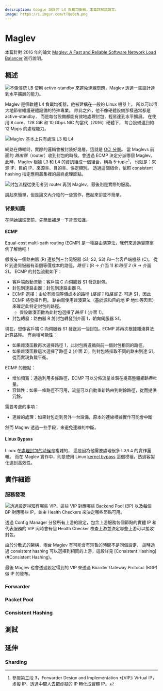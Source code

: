 ```yaml
---
description: Google 設計的 L4 負載均衡器，本篇詳解該論文。
image: https://i.imgur.com/tTQo0cN.png
---
```


# Maglev

本篇針對 2016 年的論文
[Maglev: A Fast and Reliable Software Network Load Balancer](https://static.googleusercontent.com/media/research.google.com/zh-TW//pubs/archive/44824.pdf)
進行說明。

## 概述

![不像傳統 LB 使用 active-standby 來避免連線問題，Maglev 透過一些設計達到水平擴展的能力。](https://i.imgur.com/LzeEwyQ.png)

Maglev 是個軟體 L4 負載均衡器，他被建構在一般的 Linux 機器上，
所以可以很大地節省維護硬體設備的特殊專業。
除此之外，他不像硬體設備那樣通常都是 active-standby，
而是每台設備都能有效地處理封包，輕易達到水平擴展。
在使用 8 core、128 GiB 和 10 Gbps NIC 的當代（2016）硬體下，
每台設備達到約 12 Mpps 的處理能力。

![Maglev 基本上只有處理 L3 和 L4](https://i.imgur.com/ccF7zsw.png)

網路在傳輸時，實際的邏輯會被封裝好幾層，這就是 [OCI 分層](./network-routing.md)。
當 Maglevs 前面的 *路由器*（router）收到封包的時候，會透過 ECMP 決定分派哪個 Maglev。
此時，Maglev 根據 L3 和 L4 的資訊組成一個組合，稱為 5-tuple[^1]，
也就是：來源 IP、目的 IP、來源阜、目的阜、協定類別。
透過這個組合，依照 consistent hashing 指定應用叢集裡的最終處理節點。

![封包流程從使用者到 router 再到 Maglev，最後則是實際的服務。](https://i.imgur.com/hmcsgMB.png)

說起來簡單，但是論文內介紹的一些實作，做起來卻並不簡單。

### 背景知識

在開始講細節前，先簡單補足一下背景知識。

#### ECMP

Equal-cost multi-path routing (ECMP) 是一種路由演算法，我們來透過實際案例了解他吧！

假設有一個路由器 (R) 連接到三台伺服器 (S1, S2, S3) 和一台客戶端機器 (C)。
從 R 到達伺服器有兩個等價成本的路徑，*路徑 1* (R -> 介面 1) 和*路徑 2* (R -> 介面 2)。
ECMP 的封包流動如下：

-   客戶端啟動流量：客戶端 C 向伺服器 S1 發送封包。
-   封包到達路由器：封包到達路由器 R。
-   ECMP 選擇：由於有兩個等價成本的路徑 (*路徑 1* 和*路徑 2*) 可達 S1，因此 ECMP 將發揮作用。
  路由器使用雜湊算法（基於源和目的地 IP 地址等因素）來確定此特定封包的路徑。
    -   假設雜湊函數為此封包選擇了*路徑 1* (介面 1)。
-   封包轉發：路由器 R 將封包轉發到介面 1，朝向伺服器 S1。

現在，想像客戶端 C 向伺服器 S1 發送另一個封包。ECMP 將再次根據雜湊算法計算路徑。
有兩種可能性：

-   如果雜湊函數再次選擇路徑 1，此封包將遵循與前一個封包相同的路徑。
-   如果雜湊函數這次選擇了路徑 2 (介面 2)，則封包將採取不同的路由到達 S1，從而實現負載平衡。

ECMP 的優點：

-   增加頻寬：通過利用多條路徑，ECMP 可以分佈流量並潛在提高整體網路吞吐量。
-   容錯性：如果一條路徑不可用，流量可以自動重新路由到剩餘路徑，從而提供冗餘。

需要考慮的事項：

-   連線的處理：如果封包走到另外一台設備，原本的連線根據實作可能會中斷

然而 Maglev 透過一些手段，來避免連線的中斷。

#### Linux Bypass

Linux 在[處理封包的時候](https://www.thebyte.com.cn/network/networking.html)是複雜的，
這是因為他需要處理很多 L3/L4 的實作邏輯。
而在 Maglev 實作中，則是使用 Linux [kernel bypass](https://blog.cloudflare.com/kernel-bypass) 這個模組，透過客製化達到高效性。

## 實作細節

### 服務發現

![透過設定得知有哪些 VIP、這些 VIP 對應哪些 Backend Pool (BP) 以及每個 BP 對應哪些 IP，並由 Health Checkers 來決定哪些節點可用。](https://i.imgur.com/8JjFpnT.png)

透過 Config Manager 分發所有上游的設定，包含上游服務各個節點的實體 IP 和代表服務的 VIP
同時會有個 Health Checker 檢查上游並決定哪些上游可以接收封包。

由於分散式的架構，兩台 Maglev 有可能會有短暫的時間不是同個設定，
這時透過 consistent hashing 可以選擇到相同的上游，這段詳見 [Consistent Hashing](#Consistent Hashing)。

最後 Maglev 也會透過設定得到的 VIP 來透過 Boarder Gateway Protocol (BGP) 做 IP 的發布。

### Forwarder

### Packet Pool

### Consistent Hashing

## 測試

## 延伸

### Sharding

[^1]: 參閱第三段 3，Forwarder Design and Implementation
*[VIP]: Virtual IP，虛擬 IP，透過中間人去把虛擬的 IP 轉化成實體 IP。
